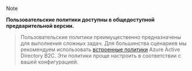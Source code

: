 > [!NOTE]
> **Пользовательские политики доступны в общедоступной предварительной версии.**

> Пользовательские политики преимущественно предназначены для выполнения сложных задач. Для большинства сценариев мы рекомендуем использовать [встроенные политики](..\articles\active-directory-b2c\active-directory-b2c-reference-policies.md) Azure Active Directory B2C. Эти политики проще настроить в соответствии с вашей конфигурацией.

